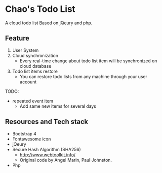 # Chao's Todo List

A cloud todo list Based on jQeury and php.

## Feature
1. User System
2. Cloud synchronization
   - Every real-time change about todo list item will be synchronized on cloud database
3. Todo list items restore
   - You can restore todo lists from any machine through your user account
  

TODO:
- repeated event item
  - Add same new items for several days

## Resources and Tech stack

- Bootstrap 4
- Fontawesome icon
- jQeury
- Secure Hash Algorithm (SHA256)
    - http://www.webtoolkit.info/
    - Original code by Angel Marin, Paul Johnston.
- Php